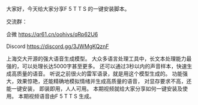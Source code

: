 大家好，今天给大家分享F 5 T T S 的一键安装脚本。

交流群：

企微  https://qr61.cn/oohivs/qRp62U6

Discord https://discord.gg/3JWMgKQznF


上海交大开源的强大语音生成模型。
大众多语言处理工具中，长文本处理能力最强的，可以处理长达5000字甚至更多。
还可以通过3秒以内的声音样本，快速生成高质量的语音。
听说之前很火的雷军语录，就是用这个模型生成的。
功能强大，效果惊艳，还能精确地模拟情绪并生成高质量的语音，
对显存要求不高，还能一键安装，
即装即用，人人可用。
本期视频就给大家分享如何一键安装及使用。
本期视频语音由F 5 T T S 生成。

